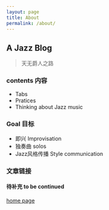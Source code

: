 ```yaml
---
layout: page
title: About
permalink: /about/
---
```


## A Jazz Blog 
> 天无爵人之路

### contents 内容
- Tabs
- Pratices
- Thinking about Jazz music

### Goal 目标
- 即兴 Improvisation
- 独奏曲 solos
- Jazz风格传播 Style communication

### 文章链接
#### 待补充 to be continued
[home page][home-page]

[home-page]: https://jazzupsoul.github.io/
